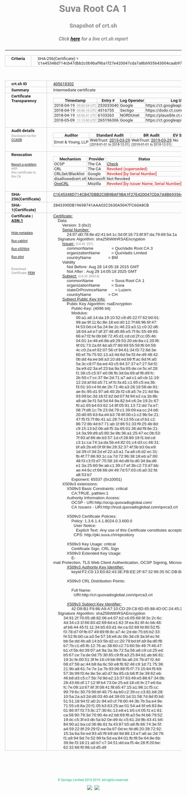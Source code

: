 # Suva Root CA 1
### Snapshot of crt.sh
##### Click [here](https://crt.sh/?q=C1E45348D714CB47DBB2C0B9BAF9BA1F27E420047CDA7A8B6935643004CAAB97) for a live crt.sh report

---
<!DOCTYPE HTML PUBLIC "-//W3C//DTD HTML 4.0 Transitional//EN">
<HTML>
<HEAD>
  <META http-equiv="Content-Type" content="text/html; charset=UTF-8">
  <TITLE>crt.sh | c1e45348d714cb47dbb2c0b9baf9ba1f27e420047cda7a8b6935643004caab97</TITLE>
  <META name="description" content="Free CT Log Certificate Search Tool from Sectigo (formerly Comodo CA)">
  <META name="keywords" content="crt.sh, CT, Certificate Transparency, Certificate Search, SSL Certificate, Sectigo, Comodo CA">
  <LINK href="//fonts.googleapis.com/css?family=Roboto+Mono|Roboto:400,400i,700,700i" rel="stylesheet">
  <STYLE type="text/css">
    a {
      white-space: nowrap;
    }
    body {
      color: #888888;
      font: 12pt Roboto, sans-serif;
      padding-top: 10px;
      text-align: center
    }
    form {
      margin: 0px
    }
    span {
      border-radius: 10px
    }
    span.heading {
      color: #888888;
      font: 12pt Roboto, sans-serif
    }
    span.title {
      background-color: #00B373;
      color: #FFFFFF;
      font: bold 18pt Roboto, sans-serif;
      padding: 0px 5px
    }
    span.text {
      color: #888888;
      font: 10pt Roboto, sans-serif
    }
    span.whiteongrey {
      background-color: #D9D9D6;
      color: #FFFFFF;
      font: bold 18pt Roboto, sans-serif;
      padding: 0px 5px
    }
    table {
      border-collapse: collapse;
      color: #222222;
      font: 10pt Roboto, sans-serif;
      margin-left: auto;
      margin-right: auto
    }
    table.options {
      border: none;
      margin-left: 10px
    }
    td, th {
      border: 1px solid #CCCCCC;
      padding: 0px 2px;
      text-align: left;
      vertical-align: top
    }
    td.outer, th.outer {
      border: 1px solid #CCCCCC;
      padding: 2px 20px;
      text-align: left
    }
    th.heading {
      color: #888888;
      font: bold italic 12pt Roboto, sans-serif;
      padding: 20px 0px 0px;
      text-align: center
    }
    th.options, td.options {
      border: none;
      vertical-align: middle
    }
    td.text {
      font: 10pt "Roboto Mono", sans-serif;
      padding: 2px 20px
    }
    td.heading {
      border: none;
      color: #888888;
      font: 12pt Roboto, sans-serif;
      padding-top: 20px;
      text-align: center
    }
    table.lint td, th {
      text-align: center
    }
    .button {
      background-color: #00B373;
      border-radius: 10px;
      color: #FFFFFF;
      font: bold 13pt Roboto, sans-serif
    }
    .copyright {
      font: 8pt Roboto, sans-serif;
      color: #00B373
    }
    .input {
      border: 1px solid #888888;
      font-weight: bold;
      text-align: center
    }
    .small {
      font: 8pt Roboto, sans-serif;
      color: #888888
    }
    .error {
      background-color: #FFDFDF;
      color: #CC0000;
      font-weight: bold
    }
    .fatal {
      background-color: #0000AA;
      color: #FFFFFF;
      font-weight: bold
    }
    .notice {
      background-color: #FFFFDF;
      color: #606000
    }
    .warning {
      background-color: #FFEFDF;
      color: #DF6000
    }
  </STYLE>
</HEAD>
<BODY>

<TABLE>
  <TR>
    <TH class="outer">Criteria</TH>
    <TD class="outer">SHA-256(Certificate) = 'c1e45348d714cb47dbb2c0b9baf9ba1f27e420047cda7a8b6935643004caab97'</TD>
  </TR>
</TABLE>
<BR>
<TABLE>
  <TR>
    <TH class="outer">crt.sh ID</TH>
    <TD class="outer"><A href="?id=405618302">405618302</A></TD>
  </TR>
  <TR>
    <TH class="outer">Summary</TH>
    <TD class="outer">Intermediate certificate</TD>
  </TR>
  <TR>
    <TH class="outer">Certificate<BR>Transparency</TH>
    <TD class="outer">
<TABLE class="options" style="margin-left:0px">
  <TR>
    <TH>Timestamp</TH>
    <TH>Entry #</TH>
    <TH>Log Operator</TH>
    <TH>Log URL</TH>
  </TR>
  <TR>
    <TD>2018-04-19&nbsp; <FONT class="small">09:05:54 UTC</FONT></TD>
    <TD>253033040</TD>
    <TD>Google</TD>
    <TD>https://ct.googleapis.com/rocketeer</TD>
  </TR>
  <TR>
    <TD>2018-04-19&nbsp; <FONT class="small">09:06:10 UTC</FONT></TD>
    <TD>4516755</TD>
    <TD>Sectigo</TD>
    <TD>https://dodo.ct.comodo.com</TD>
  </TR>
  <TR>
    <TD>2018-04-19&nbsp; <FONT class="small">09:06:41 UTC</FONT></TD>
    <TD>6103263</TD>
    <TD>NORDUnet</TD>
    <TD>https://plausible.ct.nordu.net</TD>
  </TR>
  <TR>
    <TD>2018-05-09&nbsp; <FONT class="small">11:13:00 UTC</FONT></TD>
    <TD>265196306</TD>
    <TD>Google</TD>
    <TD>https://ct.googleapis.com/pilot</TD>
  </TR>
</TABLE>
    </TD>
  </TR>
  <TR>
    <TH class="outer">Audit details<BR>
      <DIV class="small" style="padding-top:3px">Disclosed via the
        <A href="//ccadb-public.secure.force.com/mozilla/PublicAllIntermediateCerts" target="_blank">CCADB</A></DIV>
    </TH>
    <TD class="outer">
<TABLE class="options" style="margin-left:0px">
  <TR>
    <TH>Auditor</TH>
    <TH>Standard Audit</TH>
    <TH>BR Audit</TH>
    <TH>EV SSL Audit</TH>
    <TH>Documents</TH>
    <TH>CCADB</TH>
    <TH>Root Owner / Certificate</TH>
  </TR>
  <TR>
    <TD style="vertical-align:middle">Ernst & Young, LLP</TD>
    <TD>WebTrust:
      <A href="https://www.cpacanada.ca/generichandlers/CPACHandler.ashx?attachmentid=227627" target="_blank">2019-03-29</A>
      <BR><FONT style="font-size:8pt">(2018-01-01 to 2018-12-31)</FONT></TD>
    <TD>WebTrust:
      <A href="https://www.cpacanada.ca/generichandlers/CPACHandler.ashx?attachmentid=227628" target="_blank">2019-03-29</A>
      <BR><FONT style="font-size:8pt">(2018-01-01 to 2018-12-31)</FONT></TD>
    <TD>No    <TD>
      <A href="https://www.quovadisglobal.com/~/media/Files/Repository/QV_RCA1_RCA3_CPCPS_V4_25.ashx" target="blank">CP</A>
      <A href="https://www.quovadisglobal.com/~/media/Files/Repository/QV_RCA2_CPCPS_v2.5.ashx" target="blank">CPS</A>
    </TD>
    <TD><A href="//ccadb.force.com/0011J00001FCJHnQAP" target="_blank">0011J00001FCJHnQAP</A></TD>
    <TD><A href="/?id=6929">QuoVadis</A></TD>
  </TR>
</TABLE>
    </TD>
  </TR>
  <TR>
    <TH class="outer">Revocation<BR><BR>
      <DIV class="small" style="padding-top:3px"><A href="?id=405618302&opt=problemreporting">Report a problem</A> with<BR>this certificate to the CA</DIV></TH>
    <TD class="outer">
      <TABLE class="options" style="margin-left:0px">
        <TR>
          <TH>Mechanism</TH>
          <TH>Provider</TH>
          <TH>Status</TH>
          <TH>Revocation Date</TH>
          <TH>Last Observed in CRL</TH>
          <TH>Last Checked <SPAN style="color:#CC0000;vertical-align:middle;font-size:70%;font-weight:normal">(Error)</SPAN></TH>
        </TR>
        <TR>
          <TD>OCSP</TD>
          <TD>The CA</TD>
          <TD><A href="?id=405618302&opt=ocsp">Check</A></TD>
          <TD><SPAN style="color:#888888">?</SPAN></TD>
          <TD><SPAN style="color:#888888">n/a</SPAN></TD>
          <TD><SPAN style="color:#888888">?</SPAN></TD>
        </TR>
        <TR>
          <TD>CRL</TD>
          <TD>The CA</TD>
          <TD><SPAN style="color:#CC0000">Revoked (superseded)</SPAN></TD><TD>2018-04-13&nbsp; <FONT class="small">14:13:57 UTC</FONT></TD><TD>2019-10-02&nbsp; <FONT class="small">20:46:55 UTC</FONT></TD><TD>2019-12-04&nbsp; <FONT class="small">17:11:31 UTC</FONT></TD>
        </TR>
        <TR>
          <TD>CRLSet/Blacklist</TD>
          <TD>Google</TD>
          <TD><SPAN style="color:#CC0000">Revoked [by Serial Number]</SPAN></TD>
          <TD><SPAN style="color:#888888">n/a</SPAN></TD>
          <TD><SPAN style="color:#888888">n/a</SPAN></TD>
          <TD><SPAN style="color:#888888">n/a</SPAN></TD>
        </TR>
        <TR>
          <TD>disallowedcert.stl</TD>
          <TD>Microsoft</TD>
          <TD>Not Revoked</TD>
          <TD><SPAN style="color:#888888">n/a</SPAN></TD>
          <TD><SPAN style="color:#888888">n/a</SPAN></TD>
          <TD><SPAN style="color:#888888">n/a</SPAN></TD>
        </TR>
        <TR>
          <TD><A href="/mozilla-onecrl" target="_blank">OneCRL</A></TD>
          <TD>Mozilla</TD>
          <TD><SPAN style="color:#CC0000">Revoked [by Issuer Name, Serial Number]</SPAN></TD><TD>2018-05-01&nbsp; <FONT class="small">20:04:01 UTC</FONT></TD>
          <TD><SPAN style="color:#888888">n/a</SPAN></TD>
          <TD><SPAN style="color:#888888">n/a</SPAN></TD>
        </TR>
      </TABLE>
    </TD>
  </TR>
  <TR>
    <TH class="outer">SHA-256(Certificate)</TH>
    <TD class="outer"><A href="//censys.io/certificates/c1e45348d714cb47dbb2c0b9baf9ba1f27e420047cda7a8b6935643004caab97">C1E45348D714CB47DBB2C0B9BAF9BA1F27E420047CDA7A8B6935643004CAAB97</A></TD>
  </TR>
  <TR>
    <TH class="outer">SHA-1(Certificate)</TH>
    <TD class="outer">2843390DB19698741AAA02C2630A5047FC60A8CB</TD>
  </TR>
  <TR>
    <TH class="outer">Certificate | <A href="?asn1=405618302">ASN.1</A>
      <SPAN class="small"><BR>
      <BR><BR><A href="?id=405618302&opt=nometadata">Hide metadata</A>
      <BR><BR><A href="?id=405618302&opt=cablint">Run cablint</A>
      <BR><BR><A href="?id=405618302&opt=x509lint">Run x509lint</A>
      <BR><BR><A href="?id=405618302&opt=zlint">Run zlint</A>
      <BR><BR><BR>Download Certificate: <A href="?d=405618302">PEM</A>
      </SPAN>
    </TH>
    <TD class="text"><A href="?d=405618302">Certificate:</A><BR>&nbsp;&nbsp;&nbsp;&nbsp;Data:<BR>&nbsp;&nbsp;&nbsp;&nbsp;&nbsp;&nbsp;&nbsp;&nbsp;Version:&nbsp;3&nbsp;(0x2)<BR>&nbsp;&nbsp;&nbsp;&nbsp;&nbsp;&nbsp;&nbsp;&nbsp;<A href="?serial=2497d0788ed241b41c3d0f16738f97da79695a1a">Serial&nbsp;Number:</A><BR>&nbsp;&nbsp;&nbsp;&nbsp;&nbsp;&nbsp;&nbsp;&nbsp;&nbsp;&nbsp;&nbsp;&nbsp;24:97:d0:78:8e:d2:41:b4:1c:3d:0f:16:73:8f:97:da:79:69:5a:1a<BR>&nbsp;&nbsp;&nbsp;&nbsp;Signature&nbsp;Algorithm:&nbsp;sha256WithRSAEncryption<BR>&nbsp;&nbsp;&nbsp;&nbsp;&nbsp;&nbsp;&nbsp;&nbsp;<A href="?caid=257">Issuer:</A> <SPAN class="small">(CA ID: 257)</SPAN><BR>&nbsp;&nbsp;&nbsp;&nbsp;&nbsp;&nbsp;&nbsp;&nbsp;&nbsp;&nbsp;&nbsp;&nbsp;commonName&nbsp;&nbsp;&nbsp;&nbsp;&nbsp;&nbsp;&nbsp;&nbsp;&nbsp;&nbsp;&nbsp;&nbsp;&nbsp;&nbsp;&nbsp;&nbsp;=&nbsp;QuoVadis&nbsp;Root&nbsp;CA&nbsp;3<BR>&nbsp;&nbsp;&nbsp;&nbsp;&nbsp;&nbsp;&nbsp;&nbsp;&nbsp;&nbsp;&nbsp;&nbsp;organizationName&nbsp;&nbsp;&nbsp;&nbsp;&nbsp;&nbsp;&nbsp;&nbsp;&nbsp;&nbsp;=&nbsp;QuoVadis&nbsp;Limited<BR>&nbsp;&nbsp;&nbsp;&nbsp;&nbsp;&nbsp;&nbsp;&nbsp;&nbsp;&nbsp;&nbsp;&nbsp;countryName&nbsp;&nbsp;&nbsp;&nbsp;&nbsp;&nbsp;&nbsp;&nbsp;&nbsp;&nbsp;&nbsp;&nbsp;&nbsp;&nbsp;&nbsp;=&nbsp;BM<BR>&nbsp;&nbsp;&nbsp;&nbsp;&nbsp;&nbsp;&nbsp;&nbsp;Validity<BR>&nbsp;&nbsp;&nbsp;&nbsp;&nbsp;&nbsp;&nbsp;&nbsp;&nbsp;&nbsp;&nbsp;&nbsp;Not&nbsp;Before:&nbsp;Aug&nbsp;28&nbsp;14:05:18&nbsp;2015&nbsp;GMT<BR>&nbsp;&nbsp;&nbsp;&nbsp;&nbsp;&nbsp;&nbsp;&nbsp;&nbsp;&nbsp;&nbsp;&nbsp;Not&nbsp;After&nbsp;:&nbsp;Aug&nbsp;28&nbsp;14:05:18&nbsp;2025&nbsp;GMT<BR>&nbsp;&nbsp;&nbsp;&nbsp;&nbsp;&nbsp;&nbsp;&nbsp;<A href="?caid=80514">Subject:</A> <SPAN class="small">(CA ID: 80514)</SPAN><BR>&nbsp;&nbsp;&nbsp;&nbsp;&nbsp;&nbsp;&nbsp;&nbsp;&nbsp;&nbsp;&nbsp;&nbsp;commonName&nbsp;&nbsp;&nbsp;&nbsp;&nbsp;&nbsp;&nbsp;&nbsp;&nbsp;&nbsp;&nbsp;&nbsp;&nbsp;&nbsp;&nbsp;&nbsp;=&nbsp;Suva&nbsp;Root&nbsp;CA&nbsp;1<BR>&nbsp;&nbsp;&nbsp;&nbsp;&nbsp;&nbsp;&nbsp;&nbsp;&nbsp;&nbsp;&nbsp;&nbsp;organizationName&nbsp;&nbsp;&nbsp;&nbsp;&nbsp;&nbsp;&nbsp;&nbsp;&nbsp;&nbsp;=&nbsp;Suva<BR>&nbsp;&nbsp;&nbsp;&nbsp;&nbsp;&nbsp;&nbsp;&nbsp;&nbsp;&nbsp;&nbsp;&nbsp;stateOrProvinceName&nbsp;&nbsp;&nbsp;&nbsp;&nbsp;&nbsp;&nbsp;=&nbsp;Luzern<BR>&nbsp;&nbsp;&nbsp;&nbsp;&nbsp;&nbsp;&nbsp;&nbsp;&nbsp;&nbsp;&nbsp;&nbsp;countryName&nbsp;&nbsp;&nbsp;&nbsp;&nbsp;&nbsp;&nbsp;&nbsp;&nbsp;&nbsp;&nbsp;&nbsp;&nbsp;&nbsp;&nbsp;=&nbsp;CH<BR>&nbsp;&nbsp;&nbsp;&nbsp;&nbsp;&nbsp;&nbsp;&nbsp;<A href="?spkisha256=7b6d65ad77f8c2213e074b8250216f8e69a88c4cc19685ed436e4976a32528e4">Subject&nbsp;Public&nbsp;Key&nbsp;Info:</A><BR>&nbsp;&nbsp;&nbsp;&nbsp;&nbsp;&nbsp;&nbsp;&nbsp;&nbsp;&nbsp;&nbsp;&nbsp;Public&nbsp;Key&nbsp;Algorithm:&nbsp;rsaEncryption<BR>&nbsp;&nbsp;&nbsp;&nbsp;&nbsp;&nbsp;&nbsp;&nbsp;&nbsp;&nbsp;&nbsp;&nbsp;&nbsp;&nbsp;&nbsp;&nbsp;Public-Key:&nbsp;(4096&nbsp;bit)<BR>&nbsp;&nbsp;&nbsp;&nbsp;&nbsp;&nbsp;&nbsp;&nbsp;&nbsp;&nbsp;&nbsp;&nbsp;&nbsp;&nbsp;&nbsp;&nbsp;Modulus:<BR>&nbsp;&nbsp;&nbsp;&nbsp;&nbsp;&nbsp;&nbsp;&nbsp;&nbsp;&nbsp;&nbsp;&nbsp;&nbsp;&nbsp;&nbsp;&nbsp;&nbsp;&nbsp;&nbsp;&nbsp;00:a1:a6:14:da:19:10:52:c9:d5:22:f7:62:b0:01:<BR>&nbsp;&nbsp;&nbsp;&nbsp;&nbsp;&nbsp;&nbsp;&nbsp;&nbsp;&nbsp;&nbsp;&nbsp;&nbsp;&nbsp;&nbsp;&nbsp;&nbsp;&nbsp;&nbsp;&nbsp;99:ae:9f:11:6c:8e:18:ed:d0:12:7f:66:96:6f:47:<BR>&nbsp;&nbsp;&nbsp;&nbsp;&nbsp;&nbsp;&nbsp;&nbsp;&nbsp;&nbsp;&nbsp;&nbsp;&nbsp;&nbsp;&nbsp;&nbsp;&nbsp;&nbsp;&nbsp;&nbsp;f4:53:0d:c4:5a:24:6e:2c:46:23:a3:11:c0:32:d6:<BR>&nbsp;&nbsp;&nbsp;&nbsp;&nbsp;&nbsp;&nbsp;&nbsp;&nbsp;&nbsp;&nbsp;&nbsp;&nbsp;&nbsp;&nbsp;&nbsp;&nbsp;&nbsp;&nbsp;&nbsp;18:04:a4:e7:df:37:48:d5:86:e5:7f:9c:55:49:65:<BR>&nbsp;&nbsp;&nbsp;&nbsp;&nbsp;&nbsp;&nbsp;&nbsp;&nbsp;&nbsp;&nbsp;&nbsp;&nbsp;&nbsp;&nbsp;&nbsp;&nbsp;&nbsp;&nbsp;&nbsp;66:e7:f2:fe:0b:b8:72:45:d1:cd:cd:2f:cc:05:4b:<BR>&nbsp;&nbsp;&nbsp;&nbsp;&nbsp;&nbsp;&nbsp;&nbsp;&nbsp;&nbsp;&nbsp;&nbsp;&nbsp;&nbsp;&nbsp;&nbsp;&nbsp;&nbsp;&nbsp;&nbsp;04:01:1e:46:e6:8b:a9:29:53:20:eb:8a:c1:20:f8:<BR>&nbsp;&nbsp;&nbsp;&nbsp;&nbsp;&nbsp;&nbsp;&nbsp;&nbsp;&nbsp;&nbsp;&nbsp;&nbsp;&nbsp;&nbsp;&nbsp;&nbsp;&nbsp;&nbsp;&nbsp;9f:01:73:2a:6f:4d:a5:f7:80:69:55:59:f6:04:59:<BR>&nbsp;&nbsp;&nbsp;&nbsp;&nbsp;&nbsp;&nbsp;&nbsp;&nbsp;&nbsp;&nbsp;&nbsp;&nbsp;&nbsp;&nbsp;&nbsp;&nbsp;&nbsp;&nbsp;&nbsp;4c:c0:2a:ef:92:07:56:cf:94:61:34:f3:72:8d:3e:<BR>&nbsp;&nbsp;&nbsp;&nbsp;&nbsp;&nbsp;&nbsp;&nbsp;&nbsp;&nbsp;&nbsp;&nbsp;&nbsp;&nbsp;&nbsp;&nbsp;&nbsp;&nbsp;&nbsp;&nbsp;60:ef:7b:75:92:13:a3:4d:6d:5e:f3:4e:d9:48:42:<BR>&nbsp;&nbsp;&nbsp;&nbsp;&nbsp;&nbsp;&nbsp;&nbsp;&nbsp;&nbsp;&nbsp;&nbsp;&nbsp;&nbsp;&nbsp;&nbsp;&nbsp;&nbsp;&nbsp;&nbsp;0b:dd:4a:ee:b8:a3:10:dd:ed:b9:ff:ac:6d:f4:a0:<BR>&nbsp;&nbsp;&nbsp;&nbsp;&nbsp;&nbsp;&nbsp;&nbsp;&nbsp;&nbsp;&nbsp;&nbsp;&nbsp;&nbsp;&nbsp;&nbsp;&nbsp;&nbsp;&nbsp;&nbsp;5a:3c:c8:f7:6a:ed:43:c5:84:37:37:e7:27:5d:f2:<BR>&nbsp;&nbsp;&nbsp;&nbsp;&nbsp;&nbsp;&nbsp;&nbsp;&nbsp;&nbsp;&nbsp;&nbsp;&nbsp;&nbsp;&nbsp;&nbsp;&nbsp;&nbsp;&nbsp;&nbsp;3a:e9:d2:3a:ef:23:ba:9a:5a:65:de:ce:5c:ef:28:<BR>&nbsp;&nbsp;&nbsp;&nbsp;&nbsp;&nbsp;&nbsp;&nbsp;&nbsp;&nbsp;&nbsp;&nbsp;&nbsp;&nbsp;&nbsp;&nbsp;&nbsp;&nbsp;&nbsp;&nbsp;f1:38:c5:c5:97:e0:06:fb:3d:0a:69:af:f8:d9:fc:<BR>&nbsp;&nbsp;&nbsp;&nbsp;&nbsp;&nbsp;&nbsp;&nbsp;&nbsp;&nbsp;&nbsp;&nbsp;&nbsp;&nbsp;&nbsp;&nbsp;&nbsp;&nbsp;&nbsp;&nbsp;2b:50:c7:cc:37:9e:2d:71:a7:ad:c1:a0:cb:11:19:<BR>&nbsp;&nbsp;&nbsp;&nbsp;&nbsp;&nbsp;&nbsp;&nbsp;&nbsp;&nbsp;&nbsp;&nbsp;&nbsp;&nbsp;&nbsp;&nbsp;&nbsp;&nbsp;&nbsp;&nbsp;12:2d:af:0d:a5:71:ef:fc:fa:d1:c1:65:c5:ea:3b:<BR>&nbsp;&nbsp;&nbsp;&nbsp;&nbsp;&nbsp;&nbsp;&nbsp;&nbsp;&nbsp;&nbsp;&nbsp;&nbsp;&nbsp;&nbsp;&nbsp;&nbsp;&nbsp;&nbsp;&nbsp;f3:01:10:c4:fd:de:2b:71:4b:a3:28:18:58:de:81:<BR>&nbsp;&nbsp;&nbsp;&nbsp;&nbsp;&nbsp;&nbsp;&nbsp;&nbsp;&nbsp;&nbsp;&nbsp;&nbsp;&nbsp;&nbsp;&nbsp;&nbsp;&nbsp;&nbsp;&nbsp;ae:6c:95:d1:97:a6:40:2b:f2:c8:a5:7e:21:4d:9a:<BR>&nbsp;&nbsp;&nbsp;&nbsp;&nbsp;&nbsp;&nbsp;&nbsp;&nbsp;&nbsp;&nbsp;&nbsp;&nbsp;&nbsp;&nbsp;&nbsp;&nbsp;&nbsp;&nbsp;&nbsp;93:09:bc:3d:16:f2:b2:bd:07:fd:94:e2:ca:1b:8b:<BR>&nbsp;&nbsp;&nbsp;&nbsp;&nbsp;&nbsp;&nbsp;&nbsp;&nbsp;&nbsp;&nbsp;&nbsp;&nbsp;&nbsp;&nbsp;&nbsp;&nbsp;&nbsp;&nbsp;&nbsp;a9:ab:3e:f1:5d:5d:64:9a:82:b4:c6:2e:19:2c:67:<BR>&nbsp;&nbsp;&nbsp;&nbsp;&nbsp;&nbsp;&nbsp;&nbsp;&nbsp;&nbsp;&nbsp;&nbsp;&nbsp;&nbsp;&nbsp;&nbsp;&nbsp;&nbsp;&nbsp;&nbsp;f0:a1:65:b4:63:62:14:8f:05:91:13:72:dd:7a:e7:<BR>&nbsp;&nbsp;&nbsp;&nbsp;&nbsp;&nbsp;&nbsp;&nbsp;&nbsp;&nbsp;&nbsp;&nbsp;&nbsp;&nbsp;&nbsp;&nbsp;&nbsp;&nbsp;&nbsp;&nbsp;08:7f:d8:1c:7b:23:0d:79:c1:39:09:ea:cc:24:b6:<BR>&nbsp;&nbsp;&nbsp;&nbsp;&nbsp;&nbsp;&nbsp;&nbsp;&nbsp;&nbsp;&nbsp;&nbsp;&nbsp;&nbsp;&nbsp;&nbsp;&nbsp;&nbsp;&nbsp;&nbsp;20:d0:85:63:6a:d4:b3:78:6f:00:c1:c2:9b:5e:21:<BR>&nbsp;&nbsp;&nbsp;&nbsp;&nbsp;&nbsp;&nbsp;&nbsp;&nbsp;&nbsp;&nbsp;&nbsp;&nbsp;&nbsp;&nbsp;&nbsp;&nbsp;&nbsp;&nbsp;&nbsp;47:f5:f3:7f:6b:41:a1:28:74:13:55:ca:cf:b1:c2:<BR>&nbsp;&nbsp;&nbsp;&nbsp;&nbsp;&nbsp;&nbsp;&nbsp;&nbsp;&nbsp;&nbsp;&nbsp;&nbsp;&nbsp;&nbsp;&nbsp;&nbsp;&nbsp;&nbsp;&nbsp;86:72:8b:4d:b7:71:ab:1f:86:51:33:f9:25:4b:8d:<BR>&nbsp;&nbsp;&nbsp;&nbsp;&nbsp;&nbsp;&nbsp;&nbsp;&nbsp;&nbsp;&nbsp;&nbsp;&nbsp;&nbsp;&nbsp;&nbsp;&nbsp;&nbsp;&nbsp;&nbsp;c9:15:13:b2:0b:a8:f5:3a:65:01:36:dd:f9:6e:21:<BR>&nbsp;&nbsp;&nbsp;&nbsp;&nbsp;&nbsp;&nbsp;&nbsp;&nbsp;&nbsp;&nbsp;&nbsp;&nbsp;&nbsp;&nbsp;&nbsp;&nbsp;&nbsp;&nbsp;&nbsp;14:3a:99:d9:a5:80:3e:8b:36:a1:25:47:ec:0b:53:<BR>&nbsp;&nbsp;&nbsp;&nbsp;&nbsp;&nbsp;&nbsp;&nbsp;&nbsp;&nbsp;&nbsp;&nbsp;&nbsp;&nbsp;&nbsp;&nbsp;&nbsp;&nbsp;&nbsp;&nbsp;7f:93:af:86:de:b3:57:1d:cf:28:89:19:f1:bd:cd:<BR>&nbsp;&nbsp;&nbsp;&nbsp;&nbsp;&nbsp;&nbsp;&nbsp;&nbsp;&nbsp;&nbsp;&nbsp;&nbsp;&nbsp;&nbsp;&nbsp;&nbsp;&nbsp;&nbsp;&nbsp;c3:1c:ca:74:1a:da:5b:e4:82:01:c4:d3:cc:46:31:<BR>&nbsp;&nbsp;&nbsp;&nbsp;&nbsp;&nbsp;&nbsp;&nbsp;&nbsp;&nbsp;&nbsp;&nbsp;&nbsp;&nbsp;&nbsp;&nbsp;&nbsp;&nbsp;&nbsp;&nbsp;bf:a9:2b:e6:0f:6f:8e:28:32:37:4f:5b:b3:0a:e9:<BR>&nbsp;&nbsp;&nbsp;&nbsp;&nbsp;&nbsp;&nbsp;&nbsp;&nbsp;&nbsp;&nbsp;&nbsp;&nbsp;&nbsp;&nbsp;&nbsp;&nbsp;&nbsp;&nbsp;&nbsp;1d:39:cf:3d:2d:ef:22:a3:a1:7a:a8:c6:d2:ec:31:<BR>&nbsp;&nbsp;&nbsp;&nbsp;&nbsp;&nbsp;&nbsp;&nbsp;&nbsp;&nbsp;&nbsp;&nbsp;&nbsp;&nbsp;&nbsp;&nbsp;&nbsp;&nbsp;&nbsp;&nbsp;fb:4f:77:86:93:1c:ca:7d:72:96:38:18:eb:a7:00:<BR>&nbsp;&nbsp;&nbsp;&nbsp;&nbsp;&nbsp;&nbsp;&nbsp;&nbsp;&nbsp;&nbsp;&nbsp;&nbsp;&nbsp;&nbsp;&nbsp;&nbsp;&nbsp;&nbsp;&nbsp;48:f3:c3:f3:d7:75:58:16:4d:d8:fa:d0:34:8a:d6:<BR>&nbsp;&nbsp;&nbsp;&nbsp;&nbsp;&nbsp;&nbsp;&nbsp;&nbsp;&nbsp;&nbsp;&nbsp;&nbsp;&nbsp;&nbsp;&nbsp;&nbsp;&nbsp;&nbsp;&nbsp;e1:3a:25:60:9e:ab:c1:39:c7:ef:3b:c2:73:d7:bb:<BR>&nbsp;&nbsp;&nbsp;&nbsp;&nbsp;&nbsp;&nbsp;&nbsp;&nbsp;&nbsp;&nbsp;&nbsp;&nbsp;&nbsp;&nbsp;&nbsp;&nbsp;&nbsp;&nbsp;&nbsp;ae:44:6c:cf:68:66:d4:49:7d:57:03:c6:a0:32:fd:<BR>&nbsp;&nbsp;&nbsp;&nbsp;&nbsp;&nbsp;&nbsp;&nbsp;&nbsp;&nbsp;&nbsp;&nbsp;&nbsp;&nbsp;&nbsp;&nbsp;&nbsp;&nbsp;&nbsp;&nbsp;a8:53:b7<BR>&nbsp;&nbsp;&nbsp;&nbsp;&nbsp;&nbsp;&nbsp;&nbsp;&nbsp;&nbsp;&nbsp;&nbsp;&nbsp;&nbsp;&nbsp;&nbsp;Exponent:&nbsp;65537&nbsp;(0x10001)<BR>&nbsp;&nbsp;&nbsp;&nbsp;&nbsp;&nbsp;&nbsp;&nbsp;X509v3&nbsp;extensions:<BR>&nbsp;&nbsp;&nbsp;&nbsp;&nbsp;&nbsp;&nbsp;&nbsp;&nbsp;&nbsp;&nbsp;&nbsp;X509v3&nbsp;Basic&nbsp;Constraints:&nbsp;critical<BR>&nbsp;&nbsp;&nbsp;&nbsp;&nbsp;&nbsp;&nbsp;&nbsp;&nbsp;&nbsp;&nbsp;&nbsp;&nbsp;&nbsp;&nbsp;&nbsp;CA:TRUE,&nbsp;pathlen:1<BR>&nbsp;&nbsp;&nbsp;&nbsp;&nbsp;&nbsp;&nbsp;&nbsp;&nbsp;&nbsp;&nbsp;&nbsp;Authority&nbsp;Information&nbsp;Access:&nbsp;<BR>&nbsp;&nbsp;&nbsp;&nbsp;&nbsp;&nbsp;&nbsp;&nbsp;&nbsp;&nbsp;&nbsp;&nbsp;&nbsp;&nbsp;&nbsp;&nbsp;OCSP&nbsp;-&nbsp;URI:http://ocsp.quovadisglobal.com/<BR>&nbsp;&nbsp;&nbsp;&nbsp;&nbsp;&nbsp;&nbsp;&nbsp;&nbsp;&nbsp;&nbsp;&nbsp;&nbsp;&nbsp;&nbsp;&nbsp;CA&nbsp;Issuers&nbsp;-&nbsp;URI:http://trust.quovadisglobal.com/qvrca3.crt<BR><BR>&nbsp;&nbsp;&nbsp;&nbsp;&nbsp;&nbsp;&nbsp;&nbsp;&nbsp;&nbsp;&nbsp;&nbsp;X509v3&nbsp;Certificate&nbsp;Policies:&nbsp;<BR>&nbsp;&nbsp;&nbsp;&nbsp;&nbsp;&nbsp;&nbsp;&nbsp;&nbsp;&nbsp;&nbsp;&nbsp;&nbsp;&nbsp;&nbsp;&nbsp;Policy:&nbsp;1.3.6.1.4.1.8024.0.3.600.0<BR>&nbsp;&nbsp;&nbsp;&nbsp;&nbsp;&nbsp;&nbsp;&nbsp;&nbsp;&nbsp;&nbsp;&nbsp;&nbsp;&nbsp;&nbsp;&nbsp;&nbsp;&nbsp;User&nbsp;Notice:<BR>&nbsp;&nbsp;&nbsp;&nbsp;&nbsp;&nbsp;&nbsp;&nbsp;&nbsp;&nbsp;&nbsp;&nbsp;&nbsp;&nbsp;&nbsp;&nbsp;&nbsp;&nbsp;&nbsp;&nbsp;Explicit&nbsp;Text:&nbsp;Any&nbsp;use&nbsp;of&nbsp;this&nbsp;Certificate&nbsp;constitutes&nbsp;acceptance&nbsp;of&nbsp;the&nbsp;Suva&nbsp;Certificate&nbsp;Policy&nbsp;/&nbsp;Certification&nbsp;Practice&nbsp;Statement.<BR>&nbsp;&nbsp;&nbsp;&nbsp;&nbsp;&nbsp;&nbsp;&nbsp;&nbsp;&nbsp;&nbsp;&nbsp;&nbsp;&nbsp;&nbsp;&nbsp;&nbsp;&nbsp;CPS:&nbsp;http://pki.suva.ch/repository<BR><BR>&nbsp;&nbsp;&nbsp;&nbsp;&nbsp;&nbsp;&nbsp;&nbsp;&nbsp;&nbsp;&nbsp;&nbsp;X509v3&nbsp;Key&nbsp;Usage:&nbsp;critical<BR>&nbsp;&nbsp;&nbsp;&nbsp;&nbsp;&nbsp;&nbsp;&nbsp;&nbsp;&nbsp;&nbsp;&nbsp;&nbsp;&nbsp;&nbsp;&nbsp;Certificate&nbsp;Sign,&nbsp;CRL&nbsp;Sign<BR>&nbsp;&nbsp;&nbsp;&nbsp;&nbsp;&nbsp;&nbsp;&nbsp;&nbsp;&nbsp;&nbsp;&nbsp;X509v3&nbsp;Extended&nbsp;Key&nbsp;Usage:&nbsp;<BR>&nbsp;&nbsp;&nbsp;&nbsp;&nbsp;&nbsp;&nbsp;&nbsp;&nbsp;&nbsp;&nbsp;&nbsp;&nbsp;&nbsp;&nbsp;&nbsp;E-mail&nbsp;Protection,&nbsp;TLS&nbsp;Web&nbsp;Client&nbsp;Authentication,&nbsp;OCSP&nbsp;Signing,&nbsp;Microsoft&nbsp;Encrypted&nbsp;File&nbsp;System,&nbsp;Microsoft&nbsp;Smartcardlogin,&nbsp;1.3.6.1.4.1.311.20.2.1,&nbsp;1.3.6.1.5.2.3.5,&nbsp;1.3.6.1.5.5.8.2.2,&nbsp;1.3.6.1.4.1.311.21.5,&nbsp;1.3.6.1.4.1.311.21.6<BR>&nbsp;&nbsp;&nbsp;&nbsp;&nbsp;&nbsp;&nbsp;&nbsp;&nbsp;&nbsp;&nbsp;&nbsp;<A href="?ski=f2c013e082433efbee2f673296355cdbb8cb02d0">X509v3&nbsp;Authority&nbsp;Key&nbsp;Identifier:</A><BR>&nbsp;&nbsp;&nbsp;&nbsp;&nbsp;&nbsp;&nbsp;&nbsp;&nbsp;&nbsp;&nbsp;&nbsp;&nbsp;&nbsp;&nbsp;&nbsp;keyid:F2:C0:13:E0:82:43:3E:FB:EE:2F:67:32:96:35:5C:DB:B8:CB:02:D0<BR><BR>&nbsp;&nbsp;&nbsp;&nbsp;&nbsp;&nbsp;&nbsp;&nbsp;&nbsp;&nbsp;&nbsp;&nbsp;X509v3&nbsp;CRL&nbsp;Distribution&nbsp;Points:&nbsp;<BR><BR>&nbsp;&nbsp;&nbsp;&nbsp;&nbsp;&nbsp;&nbsp;&nbsp;&nbsp;&nbsp;&nbsp;&nbsp;&nbsp;&nbsp;&nbsp;&nbsp;Full&nbsp;Name:<BR>&nbsp;&nbsp;&nbsp;&nbsp;&nbsp;&nbsp;&nbsp;&nbsp;&nbsp;&nbsp;&nbsp;&nbsp;&nbsp;&nbsp;&nbsp;&nbsp;&nbsp;&nbsp;URI:http://crl.quovadisglobal.com/qvrca3.crl<BR><BR>&nbsp;&nbsp;&nbsp;&nbsp;&nbsp;&nbsp;&nbsp;&nbsp;&nbsp;&nbsp;&nbsp;&nbsp;<A href="?ski=42d9b1f986a9a710cd29c86d65884d0c244520e2">X509v3&nbsp;Subject&nbsp;Key&nbsp;Identifier:</A><BR>&nbsp;&nbsp;&nbsp;&nbsp;&nbsp;&nbsp;&nbsp;&nbsp;&nbsp;&nbsp;&nbsp;&nbsp;&nbsp;&nbsp;&nbsp;&nbsp;42:D9:B1:F9:86:A9:A7:10:CD:29:C8:6D:65:88:4D:0C:24:45:20:E2<BR>&nbsp;&nbsp;&nbsp;&nbsp;Signature&nbsp;Algorithm:&nbsp;sha256WithRSAEncryption<BR>&nbsp;&nbsp;&nbsp;&nbsp;&nbsp;&nbsp;&nbsp;&nbsp;&nbsp;34:91:2f:70:05:d8:82:06:e4:07:b2:c6:05:68:9f:3c:2c:6c:<BR>&nbsp;&nbsp;&nbsp;&nbsp;&nbsp;&nbsp;&nbsp;&nbsp;&nbsp;4d:34:c3:1f:66:83:d2:69:6d:e1:62:3f:ea:81:6f:4c:bb:48:<BR>&nbsp;&nbsp;&nbsp;&nbsp;&nbsp;&nbsp;&nbsp;&nbsp;&nbsp;af:b6:44:45:f1:11:34:b5:83:d1:4e:ca:02:69:fd:80:52:f5:<BR>&nbsp;&nbsp;&nbsp;&nbsp;&nbsp;&nbsp;&nbsp;&nbsp;&nbsp;f3:78:d7:0f:fb:07:49:89:f8:8c:a7:4c:2d:de:75:b5:b2:33:<BR>&nbsp;&nbsp;&nbsp;&nbsp;&nbsp;&nbsp;&nbsp;&nbsp;&nbsp;f4:52:fb:b0:ca:a3:5e:57:16:e6:dc:0b:3d:c9:3a:bf:ec:fd:<BR>&nbsp;&nbsp;&nbsp;&nbsp;&nbsp;&nbsp;&nbsp;&nbsp;&nbsp;bb:5e:dd:4b:a8:14:b3:5b:d2:cc:20:79:bd:bf:a9:8a:d0:f8:<BR>&nbsp;&nbsp;&nbsp;&nbsp;&nbsp;&nbsp;&nbsp;&nbsp;&nbsp;b7:7b:c1:d5:fb:12:76:ac:38:60:c2:73:60:5b:49:7f:46:47:<BR>&nbsp;&nbsp;&nbsp;&nbsp;&nbsp;&nbsp;&nbsp;&nbsp;&nbsp;b1:cf:5b:4d:39:07:a4:9a:3a:3b:72:5a:56:a8:c9:cd:25:ed:<BR>&nbsp;&nbsp;&nbsp;&nbsp;&nbsp;&nbsp;&nbsp;&nbsp;&nbsp;b5:67:ce:7a:de:0d:75:30:65:c9:f9:a3:25:84:b1:ab:b6:81:<BR>&nbsp;&nbsp;&nbsp;&nbsp;&nbsp;&nbsp;&nbsp;&nbsp;&nbsp;19:3c:fe:00:51:3f:fe:16:c9:bb:98:9a:a6:24:7b:d7:f2:4d:<BR>&nbsp;&nbsp;&nbsp;&nbsp;&nbsp;&nbsp;&nbsp;&nbsp;&nbsp;08:d7:56:ac:44:b8:6a:6c:50:e8:f6:92:48:c9:1d:71:75:36:<BR>&nbsp;&nbsp;&nbsp;&nbsp;&nbsp;&nbsp;&nbsp;&nbsp;&nbsp;21:9b:a8:61:7e:7e:1a:7b:93:06:88:f5:f7:73:15:84:f5:69:<BR>&nbsp;&nbsp;&nbsp;&nbsp;&nbsp;&nbsp;&nbsp;&nbsp;&nbsp;57:3b:99:f3:4e:8e:5e:a0:d7:9a:85:cb:b6:ff:3e:39:62:eb:<BR>&nbsp;&nbsp;&nbsp;&nbsp;&nbsp;&nbsp;&nbsp;&nbsp;&nbsp;46:b8:d3:c5:c7:5b:7d:9d:e2:13:37:63:49:e5:88:67:34:0b:<BR>&nbsp;&nbsp;&nbsp;&nbsp;&nbsp;&nbsp;&nbsp;&nbsp;&nbsp;28:43:66:df:17:12:9f:b4:73:0e:25:ed:18:c6:fe:27:e6:6a:<BR>&nbsp;&nbsp;&nbsp;&nbsp;&nbsp;&nbsp;&nbsp;&nbsp;&nbsp;fc:7e:09:1d:67:6f:3f:08:41:f8:b5:47:15:a1:98:1c:f5:cc:<BR>&nbsp;&nbsp;&nbsp;&nbsp;&nbsp;&nbsp;&nbsp;&nbsp;&nbsp;99:79:6c:30:79:90:bf:40:75:4a:b0:c2:39:cc:c3:81:b8:28:<BR>&nbsp;&nbsp;&nbsp;&nbsp;&nbsp;&nbsp;&nbsp;&nbsp;&nbsp;10:5a:2a:a3:2d:d8:03:40:d4:39:03:1d:31:58:7d:8d:f0:b6:<BR>&nbsp;&nbsp;&nbsp;&nbsp;&nbsp;&nbsp;&nbsp;&nbsp;&nbsp;51:51:18:94:f2:a0:2c:94:e0:cf:78:00:44:3b:7b:5a:e4:9e:<BR>&nbsp;&nbsp;&nbsp;&nbsp;&nbsp;&nbsp;&nbsp;&nbsp;&nbsp;71:55:c8:8a:20:f1:05:b3:63:25:ae:01:54:a4:6f:e6:83:8e:<BR>&nbsp;&nbsp;&nbsp;&nbsp;&nbsp;&nbsp;&nbsp;&nbsp;&nbsp;01:86:97:f3:73:8c:27:30:6c:13:e8:e1:b5:c4:05:f1:e1:81:<BR>&nbsp;&nbsp;&nbsp;&nbsp;&nbsp;&nbsp;&nbsp;&nbsp;&nbsp;ca:58:90:79:3d:70:90:4e:e2:b8:69:f8:a3:5e:f4:b6:79:52:<BR>&nbsp;&nbsp;&nbsp;&nbsp;&nbsp;&nbsp;&nbsp;&nbsp;&nbsp;19:dc:c5:3f:e3:db:5a:b2:0e:d9:4c:c5:61:2d:9b:43:41:b6:<BR>&nbsp;&nbsp;&nbsp;&nbsp;&nbsp;&nbsp;&nbsp;&nbsp;&nbsp;84:90:a1:ba:cd:36:8b:81:fa:43:87:b5:a6:fb:66:74:3e:5f:<BR>&nbsp;&nbsp;&nbsp;&nbsp;&nbsp;&nbsp;&nbsp;&nbsp;&nbsp;a4:59:22:8f:29:29:f2:ea:0a:87:0d:ec:fd:d6:20:39:72:92:<BR>&nbsp;&nbsp;&nbsp;&nbsp;&nbsp;&nbsp;&nbsp;&nbsp;&nbsp;15:3a:6a:5e:ed:93:a5:f9:b9:dd:9d:88:13:e7:a6:ac:2d:76:<BR>&nbsp;&nbsp;&nbsp;&nbsp;&nbsp;&nbsp;&nbsp;&nbsp;&nbsp;f1:a9:94:9d:7e:52:99:fa:5d:ea:84:01:fb:f8:5e:64:8e:6b:<BR>&nbsp;&nbsp;&nbsp;&nbsp;&nbsp;&nbsp;&nbsp;&nbsp;&nbsp;39:9e:f3:18:21:a0:b7:c7:34:51:dd:ea:f5:4e:28:ff:20:be:<BR>&nbsp;&nbsp;&nbsp;&nbsp;&nbsp;&nbsp;&nbsp;&nbsp;&nbsp;62:32:66:f0:98:cd:d5:d9<BR>    </TD>
  </TR>
</TABLE>

  <BR><BR><BR>

  <P class="copyright">&copy; Sectigo Limited 2015-2019. All rights reserved.</P>
  <DIV>
    <A href="https://sectigo.com/"><IMG src="/sectigo_s.png"></A>
    &nbsp;<A href="https://github.com/crtsh"><IMG src="/GitHub-Mark-32px.png"></A>
  </DIV>
</BODY>
</HTML>

